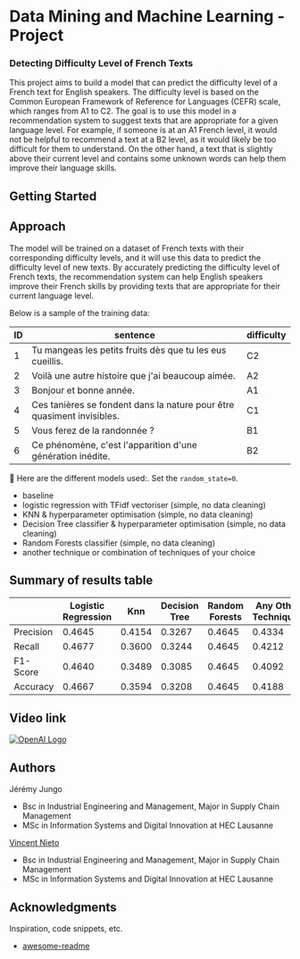 # Data Mining and Machine Learning - Project
### Detecting Difficulty Level of French Texts
This project aims to build a model that can predict the difficulty level of a French text for English speakers. The difficulty level is based on the Common European Framework of Reference for Languages (CEFR) scale, which ranges from A1 to C2. The goal is to use this model in a recommendation system to suggest texts that are appropriate for a given language level. For example, if someone is at an A1 French level, it would not be helpful to recommend a text at a B2 level, as it would likely be too difficult for them to understand. On the other hand, a text that is slightly above their current level and contains some unknown words can help them improve their language skills. 

## Getting Started

## Approach
The model will be trained on a dataset of French texts with their corresponding difficulty levels, and it will use this data to predict the difficulty level of new texts. By accurately predicting the difficulty level of French texts, the recommendation system can help English speakers improve their French skills by providing texts that are appropriate for their current language level.

Below is a sample of the training data: 

| ID | sentence | difficulty |
| --- | --- | --- |
| 1 | Tu mangeas les petits fruits dès que tu les eus cueillis. | C2 |
| 2 | Voilà une autre histoire que j'ai beaucoup aimée. | A2 |
| 3 | Bonjour et bonne année. | A1 |
| 4 | Ces tanières se fondent dans la nature pour être quasiment invisibles. | C1 |
| 5 | Vous ferez de la randonnée ? | B1 |
| 6 | Ce phénomène, c'est l'apparition d'une génération inédite. | B2 |




💎 Here are the different models used:. Set the `random_state=0`.
- baseline
- logistic regression with TFidf vectoriser (simple, no data cleaning)
- KNN & hyperparameter optimisation (simple, no data cleaning)
- Decision Tree classifier & hyperparameter optimisation (simple, no data cleaning)
- Random Forests classifier (simple, no data cleaning)
- another technique or combination of techniques of your choice

## Summary of results table

|| Logistic Regression | Knn | Decision Tree | Random Forests | Any Other Techniques |
| --- | --- | --- | --- | --- | --- |
| Precision | 0.4645 | 0.4154 | 0.3267 | 0.4645 | 0.4334 |
| Recall | 0.4677 | 0.3600 | 0.3244 | 0.4645 | 0.4212 |
| F1-Score | 0.4640 | 0.3489 | 0.3085 | 0.4645 | 0.4092 |
| Accuracy | 0.4667| 0.3594 | 0.3208 | 0.4645 | 0.4188 |




## Video link



[![OpenAI Logo](https://user-images.githubusercontent.com/114933881/208678981-31945b49-81c4-4d0b-9041-d658687ab0ce.png)](https://www.youtube.com/watch?v=PTvTLvkiAbI)



## Authors
Jérémy Jungo  
* Bsc in Industrial Engineering and Management, Major in Supply Chain Management  
* MSc in Information Systems and Digital Innovation at HEC Lausanne  

[Vincent Nieto](https://www.linkedin.com/in/vincent-nieto-4bb207214/)  
* Bsc in Industrial Engineering and Management, Major in Supply Chain Management
* MSc in Information Systems and Digital Innovation at HEC Lausanne







## Acknowledgments

Inspiration, code snippets, etc.
* [awesome-readme](https://github.com/matiassingers/awesome-readme)
